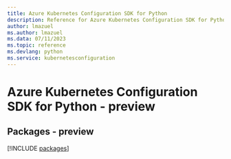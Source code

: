 ```yaml
---
title: Azure Kubernetes Configuration SDK for Python
description: Reference for Azure Kubernetes Configuration SDK for Python
author: lmazuel
ms.author: lmazuel
ms.data: 07/11/2023
ms.topic: reference
ms.devlang: python
ms.service: kubernetesconfiguration
---
```

# Azure Kubernetes Configuration SDK for Python - preview
## Packages - preview
[!INCLUDE [packages](kubernetes-configuration-index.md)]
